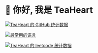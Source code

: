 # 👋 你好, 我是 TeaHeart

[![TeaHeart 的 GitHub 统计数据](https://github-readme-stats.vercel.app/api?username=TeaHeart&locale=cn&theme=github_dark&card_width=500)](https://github.com/TeaHeart)

[![最常用的语言](https://github-readme-stats.vercel.app/api/top-langs?username=TeaHeart&locale=cn&theme=github_dark&card_width=500&layout=compact&langs_count=20&size_weight=0.1&count_weight=0.9&exclude_repo=Microsoft-Visual-Studio-6)](https://github.com/TeaHeart)

[![TeaHeart 的 leetcode 统计数据](https://leetcard.jacoblin.cool/TeaHeart?site=cn&width=500&theme=dark&ext=heatmap)](https://leetcode.cn/u/teaheart)
